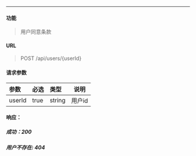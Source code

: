 -----------

#### 功能

> 用户同意条款

#### URL

> POST /api/users/{userId}

#### 请求参数

|参数|必选|类型|说明|
|:----- |:-------|:-----|----- |
|userId |true |string| 用户id|

#### 响应：
##### 成功：200
##### 用户不存在: 404



